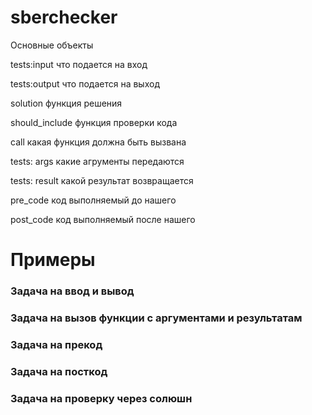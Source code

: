 # sberchecker

Основные объекты

tests:input что подается на вход

tests:output что подается на выход



solution функция решения

should_include функция проверки кода

call какая функция должна быть вызвана

tests: args какие агрументы передаются

tests: result какой результат возвращается


pre_code код выполняемый до нашего

post_code код выполняемый после нашего

# Примеры

### Задача на ввод и вывод

### Задача на вызов функции с аргументами и результатам

### Задача на прекод

### Задача на посткод

### Задача на проверку через солюшн

